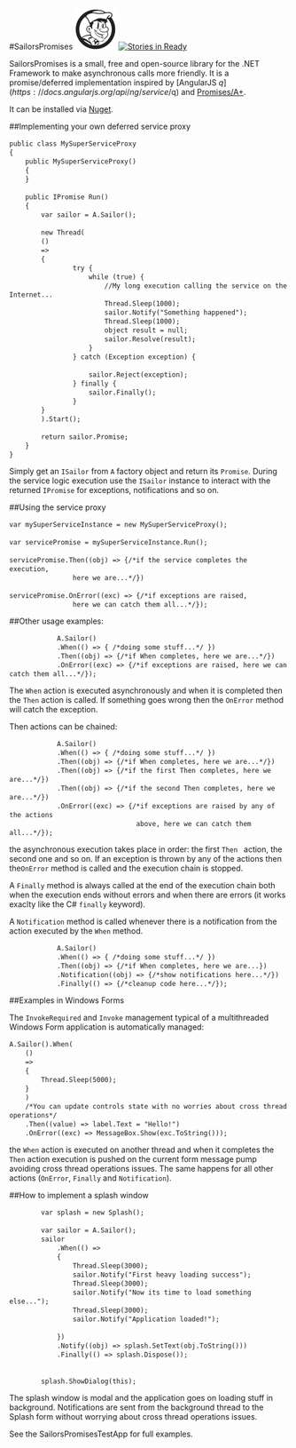 #SailorsPromises         ![SailorsPromises logo](https://raw.githubusercontent.com/matteocanessa/SailorsPromises/master/SailorsPromises.png)
[![Stories in Ready](https://badge.waffle.io/matteocanessa/sailorspromises.png?label=ready&title=Ready)](https://waffle.io/matteocanessa/sailorspromises)

SailorsPromises is a small, free and open-source library for the .NET Framework to make asynchronous calls more friendly.
It is a promise/deferred implementation inspired by [AngularJS $q](https://docs.angularjs.org/api/ng/service/$q) and [Promises/A+](http://promises-aplus.github.io/promises-spec/).

It can be installed via [Nuget](https://www.nuget.org/packages/SailorsPromises/).

##Implementing your own deferred service proxy

	public class MySuperServiceProxy
	{
		public MySuperServiceProxy()
		{
		}
		
		public IPromise Run()
		{
			var sailor = A.Sailor();
			
			new Thread(
			()
			=>
			{
					try {
						while (true) {
							//My long execution calling the service on the Internet...	
							Thread.Sleep(1000);
							sailor.Notify("Something happened");
							Thread.Sleep(1000);
							object result = null;
							sailor.Resolve(result);
						}
					} catch (Exception exception) {
						
						sailor.Reject(exception);
					} finally {
						sailor.Finally();
					}
			}
			).Start();
			
			return sailor.Promise;
		}
	}

Simply get an `ISailor` from `A` factory object and return its `Promise`.
During the service logic execution use the `ISailor` instance to interact with the returned `IPromise` for exceptions, notifications and so on.

##Using the service proxy

	var mySuperServiceInstance = new MySuperServiceProxy();

	var servicePromise = mySuperServiceInstance.Run();

	servicePromise.Then((obj) => {/*if the service completes the execution,
					here we are...*/})

	servicePromise.OnError((exc) => {/*if exceptions are raised,
					here we can catch them all...*/});


##Other usage examples:

	            A.Sailor()
				.When(() => { /*doing some stuff...*/ })
				.Then((obj) => {/*if When completes, here we are...*/})
				.OnError((exc) => {/*if exceptions are raised, here we can catch them all...*/});
				
The `When` action is executed asynchronously and when it is completed then the `Then` action is called.
If something goes wrong then the `OnError` method will catch the exception.

Then actions can be chained:

	            A.Sailor()
				.When(() => { /*doing some stuff...*/ })
				.Then((obj) => {/*if When completes, here we are...*/})
				.Then((obj) => {/*if the first Then completes, here we are...*/})
				.Then((obj) => {/*if the second Then completes, here we are...*/})
				.OnError((exc) => {/*if exceptions are raised by any of the actions
									above, here we can catch them all...*/});

the asynchronous execution takes place in order: the first `Then ` action, the second one and so on. If an exception is thrown by any of the actions then the`OnError` method is called and the execution chain is stopped.

A `Finally` method is always called at the end of the execution chain both when the execution ends without errors and when there are errors (it works exaclty like the C# `finally` keyword).

A `Notification` method is called whenever there is a notification from the action executed by the `When` method.

	            A.Sailor()
				.When(() => { /*doing some stuff...*/ })
				.Then((obj) => {/*if When completes, here we are...})
				.Notification((obj) => {/*show notifications here...*/})
				.Finally(() => {/*cleanup code here...*/});

##Examples in Windows Forms

The `InvokeRequired` and `Invoke` management typical of a multithreaded Windows Form application is automatically managed:

	A.Sailor().When(
		()
		=>
		{
			Thread.Sleep(5000);
		}
		)
		/*You can update controls state with no worries about cross thread operations*/
		.Then((value) => label.Text = "Hello!")
		.OnError((exc) => MessageBox.Show(exc.ToString()));

the `When` action is executed on another thread and when it completes the `Then` action execution is pushed on the current form message pump avoiding cross thread operations issues.
The same happens for all other actions (`OnError`, `Finally` and `Notification`).

##How to implement a splash window

			var splash = new Splash();

			var sailor = A.Sailor();
			sailor
				.When(() =>
				{
					Thread.Sleep(3000);
					sailor.Notify("First heavy loading success");
					Thread.Sleep(3000);
					sailor.Notify("Now its time to load something else...");
					Thread.Sleep(3000);
					sailor.Notify("Application loaded!");

				})
				.Notify((obj) => splash.SetText(obj.ToString()))
				.Finally(() => splash.Dispose());


			splash.ShowDialog(this);

The splash window is modal and the application goes on loading stuff in background.
Notifications are sent from the background thread to the Splash form without worrying about cross thread operations issues.

See the SailorsPromisesTestApp for full examples.